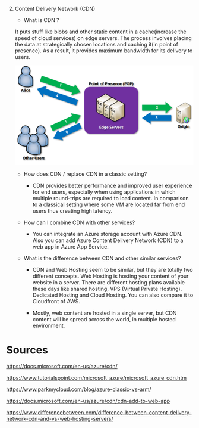 2. Content Delivery Network (CDN) 

    - What is CDN ?

    It puts stuff like blobs and other static content in a cache(increase the speed of cloud services) on edge servers. The process involves placing the data at strategically chosen locations  and caching it(in point of presence). As a result, it provides maximum bandwidth for its delivery to users. 

    ![CDN](../../00_includes/AZ13-cdn-overview.png)
            
    -   How does CDN / replace CDN in a classic setting?

        -   CDN provides better performance and improved user experience for end users, especially when using applications in which multiple round-trips are required to load content. In comparison to a classical setting where some VM are located far from end users thus creating high latency. 

    -   How can I combine CDN with other services?


        -   You can integrate an Azure storage account with Azure CDN. Also you can add Azure Content Delivery Network (CDN) to a web app in Azure App Service. 

    -   What is the difference between CDN and other similar services?

        -  CDN and Web Hosting seem to be similar, but they are totally two different concepts. Web Hosting is hosting your content of your website in a server. There are different hosting plans available these days like shared hosting, VPS (Virtual Private Hosting), Dedicated Hosting and Cloud Hosting. You can also compare it to Cloudfront of AWS.

        -   Mostly, web content are hosted in a single server, but CDN content will be spread across the world, in multiple hosted environment.


# Sources

 https://docs.microsoft.com/en-us/azure/cdn/

https://www.tutorialspoint.com/microsoft_azure/microsoft_azure_cdn.htm

https://www.parkmycloud.com/blog/azure-classic-vs-arm/

https://docs.microsoft.com/en-us/azure/cdn/cdn-add-to-web-app

https://www.differencebetween.com/difference-between-content-delivery-network-cdn-and-vs-web-hosting-servers/